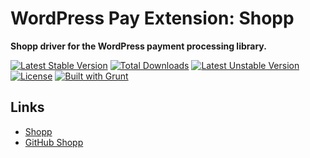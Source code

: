 # WordPress Pay Extension: Shopp

**Shopp driver for the WordPress payment processing library.**

[![Latest Stable Version](https://poser.pugx.org/wp-pay-extensions/shopp/v/stable.svg)](https://packagist.org/packages/wp-pay-extensions/shopp)
[![Total Downloads](https://poser.pugx.org/wp-pay-extensions/shopp/downloads.svg)](https://packagist.org/packages/wp-pay-extensions/shopp)
[![Latest Unstable Version](https://poser.pugx.org/wp-pay-extensions/shopp/v/unstable.svg)](https://packagist.org/packages/wp-pay-extensions/shopp)
[![License](https://poser.pugx.org/wp-pay-extensions/shopp/license.svg)](https://packagist.org/packages/wp-pay-extensions/shopp)
[![Built with Grunt](https://cdn.gruntjs.com/builtwith.png)](http://gruntjs.com/)

## Links

*	[Shopp](https://shopplugin.net/)
*	[GitHub Shopp](https://github.com/ingenesis/shopp)
